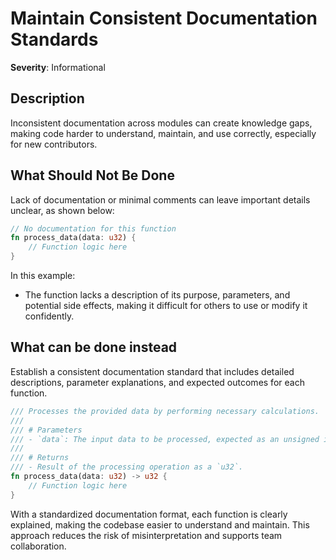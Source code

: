 # Maintain Consistent Documentation Standards

**Severity**: Informational

## Description

Inconsistent documentation across modules can create knowledge gaps, making code harder to understand, maintain, and use
correctly, especially for new contributors.

## What Should Not Be Done

Lack of documentation or minimal comments can leave important details unclear, as shown below:

```rust
// No documentation for this function
fn process_data(data: u32) {
    // Function logic here
}
```

In this example:

- The function lacks a description of its purpose, parameters, and potential side effects, making it difficult for
  others to use or modify it confidently.

## What can be done instead

Establish a consistent documentation standard that includes detailed descriptions, parameter explanations, and expected
outcomes for each function.

```rust
/// Processes the provided data by performing necessary calculations.
/// 
/// # Parameters
/// - `data`: The input data to be processed, expected as an unsigned integer.
/// 
/// # Returns
/// - Result of the processing operation as a `u32`.
fn process_data(data: u32) -> u32 {
    // Function logic here
}
```

With a standardized documentation format, each function is clearly explained, making the codebase easier to understand
and maintain. This approach reduces the risk of misinterpretation and supports team collaboration.
